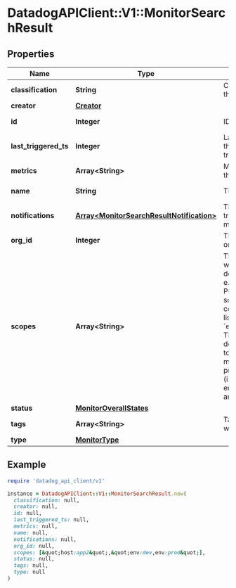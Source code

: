# DatadogAPIClient::V1::MonitorSearchResult

## Properties

| Name | Type | Description | Notes |
| ---- | ---- | ----------- | ----- |
| **classification** | **String** | Classification of the monitor. | [optional][readonly] |
| **creator** | [**Creator**](Creator.md) |  | [optional] |
| **id** | **Integer** | ID of the monitor. | [optional][readonly] |
| **last_triggered_ts** | **Integer** | Latest timestamp the monitor triggered. | [optional][readonly] |
| **metrics** | **Array&lt;String&gt;** | Metrics used by the monitor. | [optional][readonly] |
| **name** | **String** | The monitor name. | [optional][readonly] |
| **notifications** | [**Array&lt;MonitorSearchResultNotification&gt;**](MonitorSearchResultNotification.md) | The notification triggered by the monitor. | [optional][readonly] |
| **org_id** | **Integer** | The ID of the organization. | [optional][readonly] |
| **scopes** | **Array&lt;String&gt;** | The scope(s) to which the downtime applies, e.g. &#x60;host:app2&#x60;. Provide multiple scopes as a comma-separated list, e.g. &#x60;env:dev,env:prod&#x60;. The resulting downtime applies to sources that matches ALL provided scopes (i.e. &#x60;env:dev AND env:prod&#x60;), NOT any of them. | [optional] |
| **status** | [**MonitorOverallStates**](MonitorOverallStates.md) |  | [optional] |
| **tags** | **Array&lt;String&gt;** | Tags associated with the monitor. | [optional][readonly] |
| **type** | [**MonitorType**](MonitorType.md) |  | [optional] |

## Example

```ruby
require 'datadog_api_client/v1'

instance = DatadogAPIClient::V1::MonitorSearchResult.new(
  classification: null,
  creator: null,
  id: null,
  last_triggered_ts: null,
  metrics: null,
  name: null,
  notifications: null,
  org_id: null,
  scopes: [&quot;host:app2&quot;,&quot;env:dev,env:prod&quot;],
  status: null,
  tags: null,
  type: null
)
```

